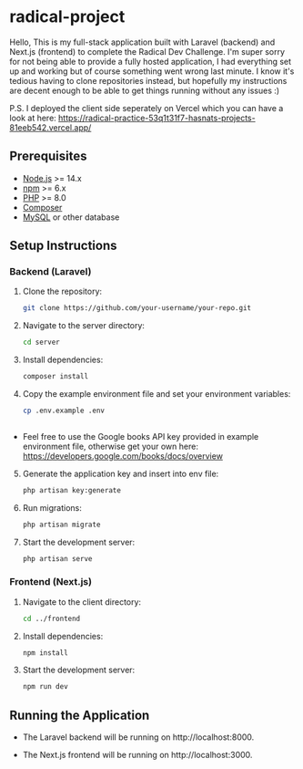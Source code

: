 ﻿# radical-project


Hello, This is my full-stack application built with Laravel (backend) and Next.js (frontend) to complete the Radical Dev Challenge. I'm super sorry for not being able to provide a fully hosted application, I had everything set up and working but of course something went wrong last minute. I know it's tedious having to clone repositories instead, but hopefully my instructions are decent enough to be able to get things running without any issues :)

P.S. I deployed the client side seperately on Vercel which you can have a look at here: https://radical-practice-53q1t31f7-hasnats-projects-81eeb542.vercel.app/


## Prerequisites

- [Node.js](https://nodejs.org/) >= 14.x
- [npm](https://www.npmjs.com/) >= 6.x
- [PHP](https://www.php.net/) >= 8.0
- [Composer](https://getcomposer.org/)
- [MySQL](https://www.mysql.com/) or other database

## Setup Instructions

### Backend (Laravel)

1. Clone the repository:
   
   ```sh
   git clone https://github.com/your-username/your-repo.git

2. Navigate to the server directory:
   
   ```sh
   cd server

3. Install dependencies:

   ```sh
   composer install

4. Copy the example environment file and set your environment variables:

   ```sh
   cp .env.example .env
 
  - Feel free to use the Google books API key provided in example environment file, otherwise get your own here: https://developers.google.com/books/docs/overview
    


5. Generate the application key and insert into env file:

   ```sh
   php artisan key:generate

6. Run migrations:

   ```sh
   php artisan migrate

7. Start the development server:

   ```sh
   php artisan serve

### Frontend (Next.js)

1. Navigate to the client directory:

   ```sh
   cd ../frontend

2. Install dependencies:

   ```sh
   npm install

3. Start the development server:

   ```sh
   npm run dev

## Running the Application

* The Laravel backend will be running on http://localhost:8000.
+ The Next.js frontend will be running on http://localhost:3000.
